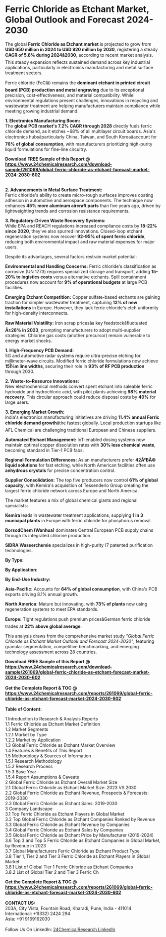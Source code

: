 <h1>Ferric Chloride as Etchant Market, Global Outlook and Forecast 2024-2030</h1><p>The global <strong>Ferric Chloride as Etchant market</strong> is projected to grow from <strong>USD 650 million in 2024 to USD 920 million by 2030</strong>, registering a steady <strong>CAGR of 5.8% during 2024â2030</strong>, according to recent market analysis. This steady expansion reflects sustained demand across key industrial applications, particularly in electronics manufacturing and metal surface treatment sectors.</p><p>Ferric chloride (FeClâ) remains the <strong>dominant etchant in printed circuit board (PCB) production and metal engraving</strong> due to its exceptional precision, cost-effectiveness, and material compatibility. While environmental regulations present challenges, innovations in recycling and wastewater treatment are helping manufacturers maintain compliance while meeting growing industrial demand.</p><p><strong>1. Electronics Manufacturing Boom:</strong><br>
The <strong>global PCB market's 7.2% CAGR through 2028</strong> directly fuels ferric chloride demand, as it etches ~68% of all multilayer circuit boards. Asia's electronics hubsâparticularly China, Taiwan, and South Koreaâaccount for <strong>76% of global consumption</strong>, with manufacturers prioritizing high-purity liquid formulations for fine-line circuitry.</p><div><b>Download FREE Sample of this Report @ 
            <a href="https://www.24chemicalresearch.com/download-sample/261069/global-ferric-chloride-as-etchant-forecast-market-2024-2030-602">
            https://www.24chemicalresearch.com/download-sample/261069/global-ferric-chloride-as-etchant-forecast-market-2024-2030-602</a></b></div><br><p><strong>2. Advancements in Metal Surface Treatment:</strong><br>
Ferric chloride's ability to create micro-rough surfaces improves coating adhesion in automotive and aerospace components. The technique now enhances <strong>45% more aluminum aircraft parts</strong> than five years ago, driven by lightweighting trends and corrosion resistance requirements.</p><p><strong>3. Regulatory-Driven Waste Recovery Systems:</strong><br>
While EPA and REACH regulations increased compliance costs by <strong>18-22% since 2020</strong>, they've also spurred innovations. Closed-loop etchant regeneration systems now recover <strong>92-95% of spent ferric chloride</strong>, reducing both environmental impact and raw material expenses for major users.</p><p>Despite its advantages, several factors restrain market potential:</p><p><strong>Environmental and Handling Concerns:</strong> Ferric chloride's classification as corrosive (UN 1773) requires specialized storage and transport, adding <strong>15-20% to logistics costs</strong> versus alternative etchants. Spill containment procedures now account for <strong>9% of operational budgets</strong> at large PCB facilities.</p><p><strong>Emerging Etchant Competition:</strong> Copper sulfate-based etchants are gaining traction for simpler wastewater treatment, capturing <strong>12% of new installations</strong> in Europe. However, they lack ferric chloride's etch uniformity for high-density interconnects.</p><p><strong>Raw Material Volatility:</strong> Iron scrap pricesâa key feedstockâfluctuated <strong>Â±28% in 2023</strong>, prompting manufacturers to adopt multi-supplier strategies. Chlorine gas costs (another precursor) remain vulnerable to energy market shocks.</p><p><strong>1. High-Frequency PCB Demand:</strong><br>
5G and automotive radar systems require ultra-precise etching for millimeter-wave circuits. Modified ferric chloride formulations now achieve <strong>15Î¼m line widths</strong>, securing their role in <strong>93% of RF PCB production</strong> through 2030.</p><p><strong>2. Waste-to-Resource Innovations:</strong><br>
New electrochemical methods convert spent etchant into saleable ferric hydroxide and hydrochloric acid, with pilot plants achieving <strong>98% material recovery</strong>. This circular approach could reduce disposal costs by <strong>40%</strong> for large users.</p><p><strong>3. Emerging Market Growth:</strong><br>
India's electronics manufacturing initiatives are driving <strong>11.4% annual Ferric chloride demand growth</strong>âthe fastest globally. Local production startups like AFL Chemical are challenging traditional European and Chinese suppliers.</p><p><strong>Automated Etchant Management:</strong> IoT-enabled dosing systems now maintain optimal copper dissolution rates with <strong>30% less chemical waste</strong>, becoming standard in Tier-1 PCB fabs.</p><p><strong>Regional Formulation Differences:</strong> Asian manufacturers prefer <strong>42Â°BÃ© liquid solutions</strong> for fast etching, while North American facilities often use <strong>anhydrous crystals</strong> for precise concentration control.</p><p><strong>Supplier Consolidation:</strong> The top five producers now control <strong>61% of global capacity</strong>, with Kemira's acquisition of Tessenderlo Group creating the largest ferric chloride network across Europe and North America.</p><p>The market features a mix of global chemical giants and regional specialists:</p><p><strong>Kemira</strong> leads in wastewater treatment applications, supplying <strong>1 in 3 municipal plants</strong> in Europe with ferric chloride for phosphorus removal.</p><p><strong>BorsodChem (Wanhua)</strong> dominates Central European PCB supply chains through its integrated chlorine production.</p><p><strong>SIDRA Wasserchemie</strong> specializes in high-purity (7 patented purification technologies.</p><p><strong>By Type:</strong></p><p><strong>By Application:</strong></p><p><strong>By End-Use Industry:</strong></p><p><strong>Asia-Pacific:</strong> Accounts for <strong>64% of global consumption</strong>, with China's PCB exports driving 8.1% annual growth.</p><p><strong>North America:</strong> Mature but innovating, with <strong>73% of plants</strong> now using regeneration systems to meet EPA standards.</p><p><strong>Europe:</strong> Tight regulations push premium pricesâGerman ferric chloride trades at <strong>22% above global average</strong>.</p><p>This analysis draws from the comprehensive market study <em>"Global Ferric Chloride as Etchant Market Outlook and Forecast 2024-2030"</em>, featuring granular segmentation, competitive benchmarking, and emerging technology assessment across 28 countries.</p><div><b>Download FREE Sample of this Report @ 
            <a href="https://www.24chemicalresearch.com/download-sample/261069/global-ferric-chloride-as-etchant-forecast-market-2024-2030-602">
            https://www.24chemicalresearch.com/download-sample/261069/global-ferric-chloride-as-etchant-forecast-market-2024-2030-602</a></b></div><br><div><b>Get the Complete Report & TOC @ 
            <a href="https://www.24chemicalresearch.com/reports/261069/global-ferric-chloride-as-etchant-forecast-market-2024-2030-602">
            https://www.24chemicalresearch.com/reports/261069/global-ferric-chloride-as-etchant-forecast-market-2024-2030-602</a></b></div><br>
            <b>Table of Content:</b><p>1 Introduction to Research & Analysis Reports<br />
    1.1 Ferric Chloride as Etchant Market Definition<br />
    1.2 Market Segments<br />
        1.2.1 Market by Type<br />
        1.2.2 Market by Application<br />
    1.3 Global Ferric Chloride as Etchant Market Overview<br />
    1.4 Features & Benefits of This Report<br />
    1.5 Methodology & Sources of Information<br />
        1.5.1 Research Methodology<br />
        1.5.2 Research Process<br />
        1.5.3 Base Year<br />
        1.5.4 Report Assumptions & Caveats<br />
2 Global Ferric Chloride as Etchant Overall Market Size<br />
    2.1 Global Ferric Chloride as Etchant Market Size: 2023 VS 2030<br />
    2.2 Global Ferric Chloride as Etchant Revenue, Prospects & Forecasts: 2019-2030<br />
    2.3 Global Ferric Chloride as Etchant Sales: 2019-2030<br />
3 Company Landscape<br />
    3.1 Top Ferric Chloride as Etchant Players in Global Market<br />
    3.2 Top Global Ferric Chloride as Etchant Companies Ranked by Revenue<br />
    3.3 Global Ferric Chloride as Etchant Revenue by Companies<br />
    3.4 Global Ferric Chloride as Etchant Sales by Companies<br />
    3.5 Global Ferric Chloride as Etchant Price by Manufacturer (2019-2024)<br />
    3.6 Top 3 and Top 5 Ferric Chloride as Etchant Companies in Global Market, by Revenue in 2023<br />
    3.7 Global Manufacturers Ferric Chloride as Etchant Product Type<br />
    3.8 Tier 1, Tier 2 and Tier 3 Ferric Chloride as Etchant Players in Global Market<br />
        3.8.1 List of Global Tier 1 Ferric Chloride as Etchant Companies<br />
        3.8.2 List of Global Tier 2 and Tier 3 Ferric Ch</p><div><b>Get the Complete Report & TOC @ 
            <a href="https://www.24chemicalresearch.com/reports/261069/global-ferric-chloride-as-etchant-forecast-market-2024-2030-602">
            https://www.24chemicalresearch.com/reports/261069/global-ferric-chloride-as-etchant-forecast-market-2024-2030-602</a></b></div><br><b>CONTACT US:</b><br>
            203A, City Vista, Fountain Road, Kharadi, Pune, India - 411014<br>
            International: +1(332) 2424 294<br>
            Asia: +91 9169162030 <br><br>
            Follow Us On LinkedIn: <a href="https://www.linkedin.com/company/24chemicalresearch/">24ChemicalResearch LinkedIn</a>